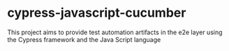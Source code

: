# cypress-javascript-cucumber
This project aims to provide test automation artifacts in the e2e layer using the Cypress framework and the Java Script language
